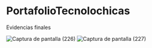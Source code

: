 # PortafolioTecnolochicas
Evidencias finales

![Captura de pantalla (226)](https://github.com/EugeniaFu/PortafolioTecnolochicas/assets/131729804/0d032e4c-071f-4bf4-9ff8-05074ccf568e)
![Captura de pantalla (227)](https://github.com/EugeniaFu/PortafolioTecnolochicas/assets/131729804/ace4cc58-087e-44ea-b1bd-73cbc371a7b8)
